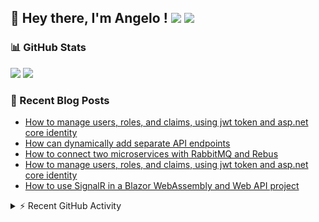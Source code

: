 ## 👋 Hey there, I'm Angelo ! ![](https://img.shields.io/badge/Intel-Core_i5_12th-0071C5?style=for-the-badge&logo=intel&logoColor=white) <a href="https://www.buymeacoffee.com/angelodotnet" target="_blank"><img src="https://img.shields.io/badge/Buy%20Me%20A%20Coffee-FFDD00.svg?style=for-the-badge&logo=Buy-Me-A-Coffee&logoColor=black"></a>

### 📊 GitHub Stats
![](https://github-readme-stats.vercel.app/api?username=angelodotnet&theme=dracula&show_icons=true&hide_border=true&count_private=true)
![](https://github-readme-streak-stats.herokuapp.com/?user=angelodotnet&theme=dracula&hide_border=true)

<!--
![](http://github-profile-summary-cards.vercel.app/api/cards/profile-details?username=angelodotnet&theme=darcula)
![](http://github-profile-summary-cards.vercel.app/api/cards/repos-per-language?username=angelodotnet&theme=dracula)
![](http://github-profile-summary-cards.vercel.app/api/cards/most-commit-language?username=angelodotnet&theme=dracula)
![](http://github-profile-summary-cards.vercel.app/api/cards/stats?username=angelodotnet&theme=dracula)
![](http://github-profile-summary-cards.vercel.app/api/cards/productive-time?username=angelodotnet&theme=dracula&utcOffset=8)
-->

### 📝 Recent Blog Posts  
<!-- BLOG-POST-LIST:START -->
- [How to manage users, roles, and claims, using jwt token and asp.net core identity](https://dev.to/angelodotnet/alternative-how-to-manage-users-roles-and-claims-using-jwt-token-and-aspnet-core-identity-c0i)
- [How can dynamically add separate API endpoints](https://dev.to/angelodotnet/how-can-dynamically-add-separate-api-endpoints-4h56)
- [How to connect two microservices with RabbitMQ and Rebus](https://dev.to/angelodotnet/how-to-connect-two-microservices-with-rabbitmq-and-rebus-278)
- [How to manage users, roles, and claims, using jwt token and asp.net core identity](https://dev.to/angelodotnet/how-to-manage-roles-permissions-and-more-using-jwt-token-and-aspnet-core-identity-11k0)
- [How to use SignalR in a Blazor WebAssembly and Web API project](https://dev.to/angelodotnet/how-to-use-signalr-in-a-blazor-webassembly-and-web-api-project-27cp)
<!-- BLOG-POST-LIST:END -->

<details>
<summary> ⚡ Recent GitHub Activity</summary>

<!--START_SECTION:activity-->
1. 🎉 Merged PR [#8](https://github.com/AngeloDotNet/MinimalApi.Identity/pull/8) in [AngeloDotNet/MinimalApi.Identity](https://github.com/AngeloDotNet/MinimalApi.Identity)
2. 💪 Opened PR [#8](https://github.com/AngeloDotNet/MinimalApi.Identity/pull/8) in [AngeloDotNet/MinimalApi.Identity](https://github.com/AngeloDotNet/MinimalApi.Identity)
3. 🎉 Merged PR [#7](https://github.com/AngeloDotNet/MinimalApi.Identity/pull/7) in [AngeloDotNet/MinimalApi.Identity](https://github.com/AngeloDotNet/MinimalApi.Identity)
4. 💪 Opened PR [#7](https://github.com/AngeloDotNet/MinimalApi.Identity/pull/7) in [AngeloDotNet/MinimalApi.Identity](https://github.com/AngeloDotNet/MinimalApi.Identity)
5. 🎉 Merged PR [#5](https://github.com/AngeloDotNet/MinimalApi.Identity/pull/5) in [AngeloDotNet/MinimalApi.Identity](https://github.com/AngeloDotNet/MinimalApi.Identity)
<!--END_SECTION:activity-->
</details>
